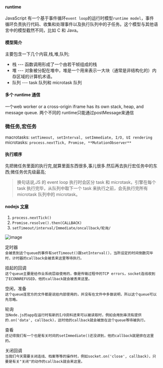 #### runtime
JavaScript 有一个基于事件循环`event loop`的运行时模型`runtime model`，事件循环负责执行代码、收集和处理事件以及执行队列中的子任务。这个模型与其他语言中的模型截然不同，比如 C 和 Java。
#### 模型简介
主要包含一下几个内容,栈,堆,队列;  
- 栈   --- 函数调用形成了一个由若干帧组成的栈    
- 堆   --- 对象被分配在堆中，堆是一个用来表示一大块（通常是非结构化的）内存区域的计算机术语。  
- 队列 --- task 队列和 microtask 队列  
<!-- #### html 标准里的 event loop
[html 标准](https://html.spec.whatwg.org/multipage/webappapis.html#event-loops) -->
#### 多个 runtime 通信
一个web worker or a cross-origin iframe has its own stack, heap, and message queue. 两个不同的 runtime只能通过postMessage来通信

### 微任务,宏任务
macrotasks:  `setTimeout, setInterval, setImmediate, I/O, UI rendering `  
microtasks:  `process.nextTick, Promise, **MutationObserver** `  
#### 执行顺序 
先把微任务里面的执行完,就算里面东西很多,事儿很多.然后再去执行宏任务中的东西;微任务优先级最高;  
> 换句话说,JS 的 event loop 执行时会区分 task 和 microtask，引擎在每个 task 执行完毕，从队列中取下一个 task 来执行之前，会先执行完所有 microtask 队列中的 microtask。

#### nodejs  [文章](https://notes.andywu.tw/2020/%E5%AE%8C%E6%95%B4%E5%9C%96%E8%A7%A3node-js%E7%9A%84event-loop%E4%BA%8B%E4%BB%B6%E8%BF%B4%E5%9C%88/)
1. `process.nextTick()`   
2. `Promise.resolve().then(CALLBACK)`    
3. `setTimeout/interval/Immediate/oncallback/轮询/`

![image](https://user-images.githubusercontent.com/27692261/227455191-ce68c583-3438-43ca-8d8c-20cd8c9a7ef7.png)

定时器  
`会被丢到这个queue的事件有setTimeout()跟setInterval()，当所设定的时间倒数完毕时，计时器的callback会被丢来这里等待执行。`

挂起的回调  
`这个queue主要是给作业系统层级使用的，像是传输过程中的TCP errors，socket连线收到了ECONNREFUSED，他的callback就会被丢来这里。`

空闲，准备  
`这个queue连官方的文件都是说给内部使用的，并没有在文件中多做说明，所以这个queue可以先忽略。`

轮询  
`当Node.js的app在运行时有新的I/O资料进来可以被读取时，例如会用到串流有提供的.on('data', callback)，这时他的callback就会被放在这个queue等待被执行。`

查看  
`还记得我们有一个也是有关时间的setImmediate()还没讲到，他的callback就是排在这里的。`

关闭回调  
`当我们今天需要关闭连线、档案等等的操作时，例如socket.on('close', callback)，只要是有关"关闭"的动作的callback就会来这里。`